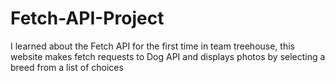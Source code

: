 # Fetch-API-Project
I learned about the Fetch API for the first time in team treehouse, this website makes fetch requests to Dog API and displays photos by selecting a breed from a list of choices
